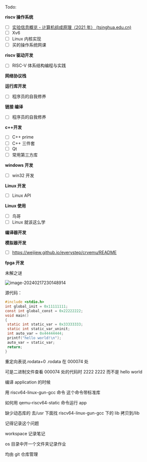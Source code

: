 Todo:

**riscv 操作系统**

- [ ] [实验信息概览 - 计算机组成原理（2021 年） (tsinghua.edu.cn)](https://lab.cs.tsinghua.edu.cn/cod-lab-docs/labs/1-overview/)
- [ ] Xv6
- [ ] Linux 内核实现
- [ ] 买的操作系统网课

**riscv 驱动开发**

- [ ] RISC-V 体系结构编程与实践

**网络协议栈**

**运行库开发**

- [ ] 程序员的自我修养

**链接 编译**

- [ ] 程序员的自我修养

**c++开发**

- [ ] C++ prime
- [ ] C++ 三件套
- [ ] Qt
- [ ] 常用第三方库

**windows 开发**

- [ ] win32 开发

**Linux 开发**

- [ ] Linux API

**Linux 使用**

- [ ] 鸟哥
- [ ] Linux 就该这么学

**编译器开发**

**模拟器开发**

- [ ] https://weijiew.github.io/everystep/crvemu/README

**fpga 开发**

未解之谜

![image-20240217230148914](.\images\image-20240217230148914.png)

源代码：

```c
#include <stdio.h>
int global_init = 0x11111111;
const int global_const = 0x22222222;
void main()
{
 static int static_var = 0x33333333;
 static int static_var_uninit;
 int auto_var = 0x44444444;
 printf("hello world!\n");
 auto_var = static_var;
 return;
}
```

重定向表说.rodata+0 .rodata 在 000074 处

可是二进制文件查看 000074 处的代码时 2222 2222 而不是 hello world

编译 application 的时候

用 riscv64-linux-gun-gcc 命令 这个命令带标准库

如何用 qemu-riscv64-static 命令运行 app

缺少动态库的 去/usr 下面找 riscv64-linux-gun-gcc 下的 lib 拷贝到/lib

记得记录这个问题

workspace 记录笔记

os 目录中开一个文件夹记录作业

均由 git 仓库管理
